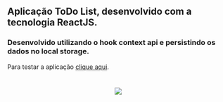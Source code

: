 
## Aplicação ToDo List, desenvolvido com a tecnologia ReactJS.

### Desenvolvido utilizando o hook context api e persistindo os dados no local storage.

Para testar a aplicação [clique aqui](https://app-list-todo.netlify.app/).

<h1 align="center">
  <img src="./github/img/todoapp.gif">
</h1>
